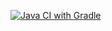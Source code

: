 [![Java CI with Gradle](https://github.com/Mikadiko/Auto_4/actions/workflows/gradle.yml/badge.svg)](https://github.com/Mikadiko/Auto_4/actions/workflows/gradle.yml)
